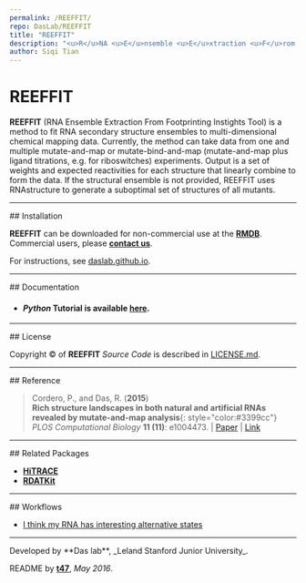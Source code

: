 ```yaml
---
permalink: /REEFFIT/
repo: DasLab/REEFFIT
title: "REEFFIT"
description: "<u>R</u>NA <u>E</u>nsemble <u>E</u>xtraction <u>F</u>rom <u>F</u>ootprinting <u>I</u>nstights <u>T</u>ool"
author: Siqi Tian
---
```


# REEFFIT

**REEFFIT** (RNA Ensemble Extraction From Footprinting Instights Tool) is a method to fit RNA secondary structure ensembles to multi-dimensional chemical mapping data. Currently, the method can take data from one and multiple mutate-and-map or mutate-bind-and-map (mutate-and-map plus ligand titrations, e.g. for riboswitches) experiments. Output is a set of weights and expected reactivities for each structure that linearly combine to form the data. If the structural ensemble is not provided, REEFFIT uses RNAstructure to generate a suboptimal set of structures of all mutants.

<hr/>
## Installation

**REEFFIT** can be downloaded for non-commercial use at the [**RMDB**](https://rmdb.stanford.edu/tools/). Commercial users, please [**contact us**](https://rmdb.stanford.edu/help/about/#contact).

For instructions, see [daslab.github.io](https://daslab.github.io/REEFFIT/install).

<hr/>
## Documentation

* #### *Python* Tutorial is available [**here**](https://daslab.github.io/REEFFIT/run).

<hr/>
## License

Copyright &copy; of **REEFFIT** _Source Code_ is described in [LICENSE.md](https://github.com/DasLab/REEFFIT/blob/master/LICENSE.md).

<hr/>
## Reference

>Cordero, P., and Das, R. (**2015**)<br/>
>**Rich structure landscapes in both natural and artificial RNAs revealed by mutate-and-map analysis**{: style="color:#3399cc"}<br/>
>*PLOS Computational Biology* **11 (11)**: e1004473. | [Paper](https://daslab.stanford.edu/site_data/pub_pdf/2015_Cordero_PLOSComptBiol.pdf) | [Link](http://journals.plos.org/ploscompbiol/article?id=10.1371/journal.pcbi.1004473)

<hr/>
## Related Packages

* [**HiTRACE**](/HiTRACE/)
* [**RDATKit**](/RDATKit/)

<hr/>
## Workflows

* [I think my RNA has interesting alternative states](/workflow/alternative_states/)

<hr/>
Developed by **Das lab**, _Leland Stanford Junior University_.

README by [**t47**](http://t47.io/), *May 2016*.

